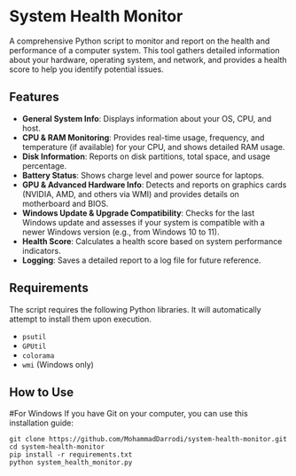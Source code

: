 # System Health Monitor

A comprehensive Python script to monitor and report on the health and performance of a computer system. This tool gathers detailed information about your hardware, operating system, and network, and provides a health score to help you identify potential issues.

## Features

- **General System Info**: Displays information about your OS, CPU, and host.
- **CPU & RAM Monitoring**: Provides real-time usage, frequency, and temperature (if available) for your CPU, and shows detailed RAM usage.
- **Disk Information**: Reports on disk partitions, total space, and usage percentage.
- **Battery Status**: Shows charge level and power source for laptops.
- **GPU & Advanced Hardware Info**: Detects and reports on graphics cards (NVIDIA, AMD, and others via WMI) and provides details on motherboard and BIOS.
- **Windows Update & Upgrade Compatibility**: Checks for the last Windows update and assesses if your system is compatible with a newer Windows version (e.g., from Windows 10 to 11).
- **Health Score**: Calculates a health score based on system performance indicators.
- **Logging**: Saves a detailed report to a log file for future reference.

## Requirements

The script requires the following Python libraries. It will automatically attempt to install them upon execution.

- `psutil`
- `GPUtil`
- `colorama`
- `wmi` (Windows only)

## How to Use
#For Windows
If you have Git on your computer, you can use this installation guide:
```
git clone https://github.com/MohammadDarrodi/system-health-monitor.git
cd system-health-monitor
pip install -r requirements.txt
python system_health_monitor.py
```
